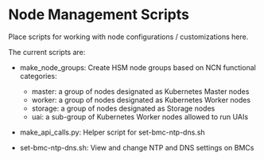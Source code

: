 # Node Management Scripts

Place scripts for working with node configurations / customizations here.

The current scripts are:

- make_node_groups: Create HSM node groups based on NCN functional categories:
  - master: a group of nodes designated as Kubernetes Master nodes
  - worker: a group of nodes designated as Kubernetes Worker nodes
  - storage: a group of nodes designated as Storage nodes
  - uai: a sub-group of Kubernetes Worker nodes allowed to run UAIs

- make_api_calls.py: Helper script for set-bmc-ntp-dns.sh

- set-bmc-ntp-dns.sh: View and change NTP and DNS settings on BMCs
